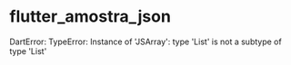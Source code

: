 # flutter_amostra_json

DartError: TypeError: Instance of 'JSArray<dynamic>': type 'List<dynamic>' is not a subtype of type 'List<String>'


